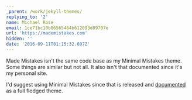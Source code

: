```yaml
---
_parent: /work/jekyll-themes/
replying_to: '2'
name: Michael Rose
email: 1ce71bc10b86565464b612093d89707e
url: 'https://mademistakes.com'
hidden: ''
date: '2016-09-11T01:15:32.607Z'
---
```


Made Mistakes isn't the same code base as my Minimal Mistakes theme. Some things are similar but not all. It also isn't that documented since it's my personal site.

I'd suggest using Minimal Mistakes since that is released and [documented](https://mmistakes.github.io/minimal-mistakes/docs/quick-start-guide/) as a full fledged theme.
